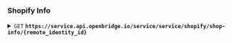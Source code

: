 ### Shopify Info

<details>
 <summary><code>GET</code> <code><b>https://service.api.openbridge.io/service</b><b>/service/shopify/shop-info/{remote_identity_id}</b></code></summary>

This endpoint is used to get the shopify shop meta information.

##### Headers

> | name      |        data type               | description                                                           |
> |-----------|------------------------------------|-----------------------------------------------------------------------|
> | `Authorization` |  `string`  | `Openbridge JWT, passed as a  authorization bearer type`

##### Responses

> | http code     | content-type                      | response                                                            |
> |---------------|-----------------------------------|---------------------------------------------------------------------|
> | `200`         | `application/json`        | `Success`                                |
> | `400`         |         | `Bad Request`                                |
> | `401`         |         | `Not Authorized`                                |
> | `404`         |         | `Not Found`                                |

##### Example cURL

> ```curl
>  curl -X GET -H "Content-Type: application/json" -H "authorization: Bearer YOURJWTXXXXXXXXXXXX" https://service.api.openbridge.io/service/shopify/shopify-info/{remote_identity_id}
> ```

##### Example Response
>```
>{
>    "data": {
>        "shop": {
>            "id": 000000001,
>            "name": "My Shop Name",
>            "email": "support@xxxxx.xxx",
>            "domain": "xxxxxx.xx",
>            "province": "",
>            "country": "US",
>            "address1": "123 ABC Lane",
>            "zip": "xxxxxx",
>            "city": "XXXXXXX",
>            "source": null,
>            "phone": "+XXXXXXX",
>            "latitude": XX.XXXXXX,
>            "longitude": XX.XXXXX,
>            "primary_locale": "XX",
>            "address2": "",
>            "created_at": "2023-03-22T17:42:27+01:00",
>            "updated_at": "2024-01-10T09:11:34+01:00",
>            "country_code": "XX",
>            "country_name": "XXXXXXXX",
>            "currency": "XX",
>            "customer_email": "XXXXX@XXXXXX.XX",
>            "timezone": "(GMT+01:00) Europe/XXXXXXX",
>            "iana_timezone": "Europe/XXXXXXXX",
>            "shop_owner": "XXXXXXXXX XXXXXXXXXXX",
>            "money_format": "€{{amount_with_comma_separator}}",
>            "money_with_currency_format": "€{{amount_with_comma_separator}} EUR",
>            "weight_unit": "kg",
>            "province_code": null,
>            "taxes_included": true,
>            "auto_configure_tax_inclusivity": null,
>            "tax_shipping": null,
>            "county_taxes": true,
>            "plan_display_name": "Shopify",
>            "plan_name": "professional",
>            "has_discounts": true,
>            "has_gift_cards": false,
>            "myshopify_domain": "XXXXXXXXXXX.myshopify.com",
>            "google_apps_domain": null,
>            "google_apps_login_enabled": null,
>            "money_in_emails_format": "€{{amount_with_comma_separator}}",
>            "money_with_currency_in_emails_format": "€{{amount_with_comma_separator}} EUR",
>            "eligible_for_payments": true,
>            "requires_extra_payments_agreement": false,
>            "password_enabled": false,
>            "has_storefront": true,
>            "finances": true,
>            "primary_location_id": XXXXXXXXXXX,
>            "checkout_api_supported": true,
>            "multi_location_enabled": true,
>            "setup_required": false,
>            "pre_launch_enabled": false,
>            "enabled_presentment_currencies": [
>                "EUR"
>            ],
>            "transactional_sms_disabled": true,
>            "marketing_sms_consent_enabled_at_checkout": false
>        }
>    }
>}
>```
</details>

